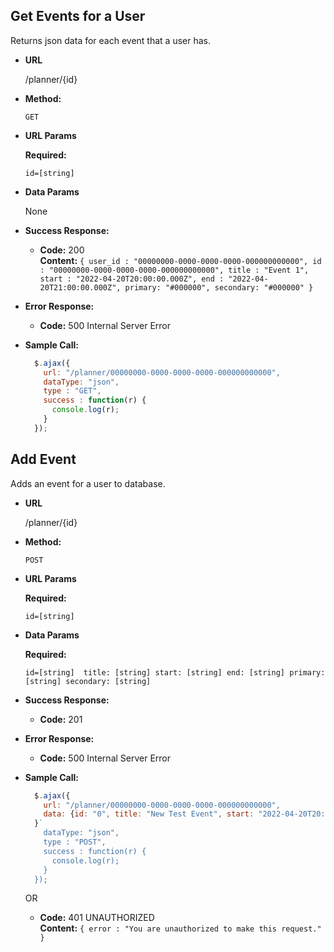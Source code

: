 **Get Events for a User**
----
  Returns json data for each event that a user has.

* **URL**

  /planner/{id}

* **Method:**

  `GET`
  
*  **URL Params**

   **Required:**
 
   `id=[string]`

* **Data Params**

  None

* **Success Response:**

  * **Code:** 200 <br />
    **Content:** `{ user_id : "00000000-0000-0000-0000-000000000000", id : "00000000-0000-0000-0000-000000000000", title : "Event 1", start : "2022-04-20T20:00:00.000Z", end : "2022-04-20T21:00:00.000Z", primary: "#000000", secondary: "#000000" }`
 
* **Error Response:**

  * **Code:** 500 Internal Server Error <br />

 

* **Sample Call:**

  ```javascript
    $.ajax({
      url: "/planner/00000000-0000-0000-0000-000000000000",
      dataType: "json",
      type : "GET",
      success : function(r) {
        console.log(r);
      }
    });
  ```
  
**Add Event**
----
Adds an event for a user to database.

* **URL**

  /planner/{id}

* **Method:**

  `POST`
  
*  **URL Params**

   **Required:**
 
   `id=[string]`

* **Data Params**

  **Required:**
  
  `id=[string] 
  title: [string]
  start: [string]
  end: [string]
  primary: [string]
  secondary: [string]`

* **Success Response:**

  * **Code:** 201 <br />
 
* **Error Response:**

  * **Code:** 500 Internal Server Error <br />

* **Sample Call:**

  ```javascript
    $.ajax({
      url: "/planner/00000000-0000-0000-0000-000000000000",
      data: {id: "0", title: "New Test Event", start: "2022-04-20T20:00:00.000Z", end: "2022-04-20T21:00:00.000Z",   primary: "#000000", secondary: "000000"
	}`
      dataType: "json",
      type : "POST",
      success : function(r) {
        console.log(r);
      }
    });
  ```
   
  
   OR

  * **Code:** 401 UNAUTHORIZED <br />
    **Content:** `{ error : "You are unauthorized to make this request." }`
